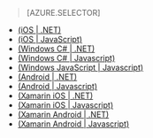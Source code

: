 <!-- deleted by customization
> [AZURE.SELECTOR-LIST (Platform | Backend )]
- [(iOS | .NET)](../articles/mobile-services-dotnet-backend-ios-get-started-push.md)
- [(iOS | JavaScript)](../articles/mobile-services-javascript-backend-ios-get-started-push.md)
- [(Windows Runtime 8.1 universal C# | .NET)](../articles/mobile-services-dotnet-backend-windows-universal-dotnet-get-started-push.md)
- [(Windows Runtime 8.1 universal C# | Javascript)](../articles/mobile-services-javascript-backend-windows-universal-dotnet-get-started-push.md)
- [(Windows 8.x Store JavaScript | Javascript)](../articles/mobile-services-javascript-backend-windows-universal-javascript-get-started-push.md)
- [(Android | .NET)](../articles/mobile-services-dotnet-backend-android-get-started-push.md)
- [(Android | Javascript)](../articles/mobile-services-javascript-backend-android-get-started-push.md)
- [(Xamarin.iOS | .NET)](../articles/mobile-services-dotnet-backend-xamarin-ios-get-started-push.md)
- [(Xamarin.iOS | Javascript)](../articles/partner-xamarin-mobile-services-ios-get-started-push.md)
- [(Xamarin.Android | .NET)](../articles/mobile-services-dotnet-backend-xamarin-android-get-started-push.md)
- [(Xamarin.Android | Javascript)](../articles/partner-xamarin-mobile-services-android-get-started-push.md)
-->
<!-- keep by customization: begin -->
> [AZURE.SELECTOR]
- [(iOS | .NET)](/documentation/articles/mobile-services-dotnet-backend-ios-get-started-push/)
- [(iOS | JavaScript)](/documentation/articles/mobile-services-javascript-backend-ios-get-started-push/)
- [(Windows C# | .NET)](/documentation/articles/mobile-services-dotnet-backend-windows-universal-dotnet-get-started-push/)
- [(Windows C# | Javascript)](/documentation/articles/mobile-services-javascript-backend-windows-universal-dotnet-get-started-push/)
- [(Windows JavaScript | Javascript)](/documentation/articles/mobile-services-javascript-backend-windows-universal-javascript-get-started-push/)
- [(Android | .NET)](/documentation/articles/mobile-services-dotnet-backend-android-get-started-push/)
- [(Android | Javascript)](/documentation/articles/mobile-services-javascript-backend-android-get-started-push/)
- [(Xamarin iOS | .NET)](/documentation/articles/mobile-services-dotnet-backend-xamarin-ios-get-started-push/)
- [(Xamarin iOS | Javascript)](/documentation/articles/partner-xamarin-mobile-services-ios-get-started-push/)
- [(Xamarin Android | .NET)](/documentation/articles/mobile-services-dotnet-backend-xamarin-android-get-started-push/)
- [(Xamarin Android | Javascript)](/documentation/articles/partner-xamarin-mobile-services-android-get-started-push/)
<!-- keep by customization: end -->
